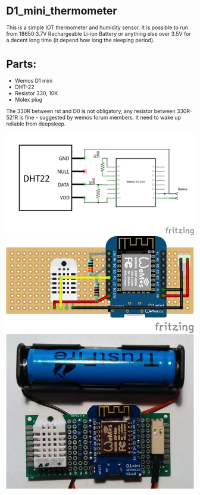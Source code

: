 # D1_mini_thermometer
This is a simple IOT thermometer and humidity sensor. 
It is possible to run from 18650 3.7V Rechargeable Li-ion Battery or anything else over 3.5V for a decent long time (it depend how long the sleeping period).

# Parts:
* Wemos D1 mini
* DHT-22
* Resistor 330, 10K
* Molex plug

The 330R between rst and D0 is not obligatory, any resistor between 330R-521R is fine - suggested by wemos forum members. It need to wake up reliable from deepsleep.

![](https://github.com/bunnyhu/d1_mini_thermometer/blob/master/wifi_thermometer_schem.png)
![](https://github.com/bunnyhu/d1_mini_thermometer/blob/master/wifi_thermometer_bb.png)
![](https://github.com/bunnyhu/d1_mini_thermometer/blob/master/final_item_top.jpg)

